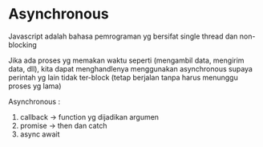 # Asynchronous

Javascript adalah bahasa pemrograman yg bersifat single thread dan non-blocking

Jika ada proses yg memakan waktu seperti (mengambil data, mengirim data, dll), kita dapat menghandlenya menggunakan asynchronous supaya perintah yg lain tidak ter-block (tetap berjalan tanpa harus menunggu proses yg lama)

Asynchronous :
1. callback -> function yg dijadikan argumen
2. promise -> then dan catch
3. async await

